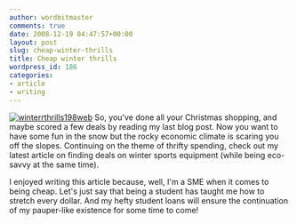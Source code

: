 ```yaml
---
author: wordbitmaster
comments: true
date: 2008-12-19 04:47:57+00:00
layout: post
slug: cheap-winter-thrills
title: Cheap winter thrills
wordpress_id: 186
categories:
- article
- writing
---
```


[![winterrthrills198web](http://wordbit.freehostia.com/wp-content/uploads/2008/12/winterrthrills198web.jpg)](http://wordbit.freehostia.com/scans/winterthrills.html) So, you've done all your Christmas shopping, and maybe scored a few deals by reading my last blog post. Now you want to have some fun in the snow but the rocky economic climate is scaring you off the slopes. Continuing on the theme of thrifty spending, check out my latest article on finding deals on winter sports equipment (while being eco-savvy at the same time). 

I enjoyed writing this article because, well, I'm a SME when it comes to being cheap. Let's just say that being a student has taught me how to stretch every dollar. And my hefty student loans will ensure the continuation of my pauper-like existence for some time to come!
